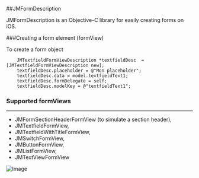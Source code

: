 ##JMFormDescription

JMFormDescription is an Objective-C library for easily creating forms on iOS. 


###Creating a form element (formView)

To create a form object

```objc
    JMTextfieldFormViewDescription *textfieldDesc  = [JMTextfieldFormViewDescription new];
    textfieldDesc.placeholder = @"Mon placeholder";
    textfieldDesc.data = model.textfieldText1;
    textfieldDesc.formDelegate = self;
    textfieldDesc.modelKey = @"textfieldText1";
```

### Supported formViews
-----------------------
* JMFormSectionHeaderFormView (to simulate a section header),
* JMTextfieldFormView,
* JMTextfieldWithTitleFormView,
* JMSwitchFormView,
* JMButtonFormView,
* JMListFormView,
* JMTextViewFormView

![Image](./screenshots/merged_demos)
